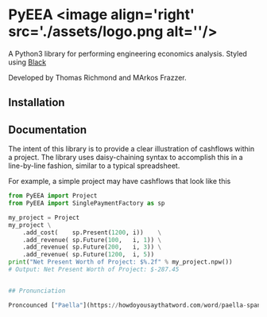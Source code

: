 # PyEEA  <image align='right' src='./assets/logo.png alt=''/>

A Python3 library for performing engineering economics analysis. Styled using [Black](https://github.com/psf/black)

Developed by Thomas Richmond and MArkos Frazzer.

## Installation

## Documentation

The intent of this library is to provide a clear illustration of cashflows within a project. 
The library uses daisy-chaining syntax to accomplish this in a line-by-line fashion,
similar to a typical spreadsheet.

For example, a simple project may have cashflows that look like this


``` Python
from PyEEA import Project
from PyEEA import SinglePaymentFactory as sp

my_project = Project
my_project \
    .add_cost(    sp.Present(1200, i))    \
    .add_revenue( sp.Future(100,   i, 1)) \
    .add_revenue( sp.Future(200,   i, 3)) \
    .add_revenue( sp.Future(1200,  i, 5))
print("Net Present Worth of Project: $%.2f" % my_project.npw())
# Output: Net Present Worth of Project: $-287.45


## Pronunciation

Proncounced ["Paella"](https://howdoyousaythatword.com/word/paella-spanish/)